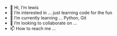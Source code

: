 - 👋 Hi, I’m lewis
- 👀 I’m interested in ... just learning code for the fun
- 🌱 I’m currently learning ... Python, Git
- 💞️ I’m looking to collaborate on ...
- 📫 How to reach me ...

<!---
lewisn92/lewisn92 is a ✨ special ✨ repository because its `README.md` (this file) appears on your GitHub profile.
You can click the Preview link to take a look at your changes.
--->
